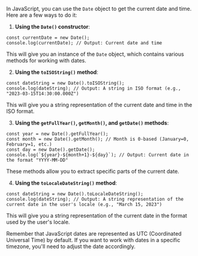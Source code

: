 In JavaScript, you can use the `Date` object to get the current date and time. Here are a few ways to do it:

1. **Using the `Date()` constructor**:
```
const currentDate = new Date();
console.log(currentDate); // Output: Current date and time
```
This will give you an instance of the `Date` object, which contains various methods for working with dates.

2. **Using the `toISOString()` method**:
```
const dateString = new Date().toISOString();
console.log(dateString); // Output: A string in ISO format (e.g., "2023-03-15T14:30:00.000Z")
```
This will give you a string representation of the current date and time in the ISO format.

3. **Using the `getFullYear()`, `getMonth()`, and `getDate()` methods**:
```
const year = new Date().getFullYear();
const month = new Date().getMonth(); // Month is 0-based (January=0, February=1, etc.)
const day = new Date().getDate();
console.log(`${year}-${month+1}-${day}`); // Output: Current date in the format "YYYY-MM-DD"
```
These methods allow you to extract specific parts of the current date.

4. **Using the `toLocaleDateString()` method**:
```
const dateString = new Date().toLocaleDateString();
console.log(dateString); // Output: A string representation of the current date in the user's locale (e.g., "March 15, 2023")
```
This will give you a string representation of the current date in the format used by the user's locale.

Remember that JavaScript dates are represented as UTC (Coordinated Universal Time) by default. If you want to work with dates in a specific timezone, you'll need to adjust the date accordingly.